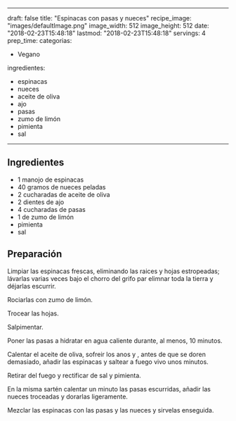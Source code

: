 
---
draft: false
title: "Espinacas con pasas y nueces"
recipe_image: "images/defaultImage.png"
image_width: 512
image_height: 512
date: "2018-02-23T15:48:18"
lastmod: "2018-02-23T15:48:18"
servings: 4
prep_time: 
categorias:
  - Vegano

ingredientes:
  - espinacas
  - nueces
  - aceite de oliva
  - ajo
  - pasas
  - zumo de limón
  - pimienta
  - sal
---

## Ingredientes
- 1 manojo de espinacas
- 40 gramos de nueces peladas
- 2 cucharadas de aceite de oliva
- 2 dientes de ajo
- 4 cucharadas de pasas
- 1  de zumo de limón
- pimienta
- sal

## Preparación
Limpiar las espinacas frescas, eliminando las raices y hojas estropeadas; lávarlas varias veces bajo el chorro del grifo par elimnar toda la tierra y déjarlas escurrir.

Rociarlas con zumo de limón.

Trocear las hojas.

Salpimentar.

Poner las pasas a hidratar en agua caliente durante, al menos, 10 minutos.

Calentar el aceite de oliva, sofreir los anos y , antes de que se doren demasiado, añadir las espinacas y saltear a fuego vivo unos minutos.

Retirar del fuego y rectificar de sal y pimienta.

En la misma sartén calentar un minuto las pasas escurridas, añadir las nueces troceadas y dorarlas ligeramente.

Mezclar las espinacas con las pasas y las nueces y sirvelas enseguida.


